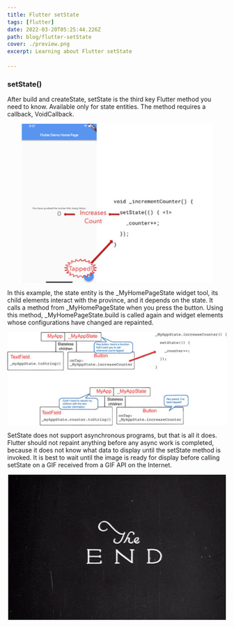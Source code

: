 ```yaml
---
title: Flutter setState
tags: [flutter]
date: 2022-03-20T05:25:44.226Z
path: blog/flutter-setState
cover: ./preview.png
excerpt: Learning about Flutter setState

---
```


### setState()

After build and createState, setState is the third key Flutter method you need to know. Available only for state entities. The method requires a callback, VoidCallback.

<img src="./ss1.jpg" alt="ss1" style="display:block;margin:auto">

In this example, the state entity is the _MyHomePageState widget tool, its child elements interact with the province, and it depends on the state. It calls a method from _MyHomePageState when you press the button. Using this method, _MyHomePageState.build is called again and widget elements whose configurations have changed are repainted.

<img src="./ss2.jpg" alt="ss2" style="display:block;margin:auto">

SetState does not support asynchronous programs, but that is all it does. Flutter should not repaint anything before any async work is completed, because it does not know what data to display until the setState method is invoked. It is best to wait until the image is ready for display before calling setState on a GIF received from a GIF API on the Internet.


<img src="./image.gif" alt="Image for the end of article" style="display:block;margin:auto">
